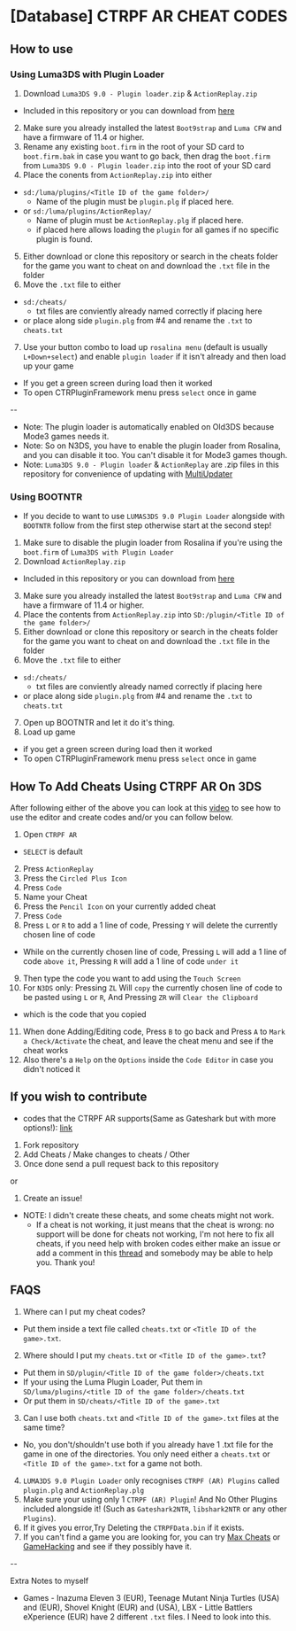 # [Database] CTRPF AR CHEAT CODES

## How to use

### Using Luma3DS with Plugin Loader

1. Download `Luma3DS 9.0 - Plugin loader.zip` & `ActionReplay.zip`

- Included in this repository or you can download from [here](http://gbatemp.net/threads/ctrpluginframework-blank-plugin.487729/)

2. Make sure you already installed the latest `Boot9strap` and `Luma CFW` and have a firmware of 11.4 or higher.
3. Rename any existing `boot.firm` in the root of your SD card to `boot.firm.bak` in case you want to go back, then drag the `boot.firm` from `Luma3DS 9.0 - Plugin loader.zip` into the root of your SD card
4. Place the conents from `ActionReplay.zip` into either

- `sd:/luma/plugins/<Title ID of the game folder>/`
  - Name of the plugin must be `plugin.plg` if placed here.
- or `sd:/luma/plugins/ActionReplay/`
  - Name of plugin must be `ActionReplay.plg` if placed here.
  - if placed here allows loading the `plugin` for all games if no specific plugin is found.

5. Either download or clone this repository or search in the cheats folder for the game you want to cheat on and download the `.txt` file in the folder
6. Move the `.txt` file to either

- `sd:/cheats/`
  - txt files are conviently already named correctly if placing here
- or place along side `plugin.plg` from #4 and rename the `.txt` to `cheats.txt`

7. Use your button combo to load up `rosalina menu` (default is usually `L+Down+select`) and enable `plugin loader` if it isn't already and then load up your game

- If you get a green screen during load then it worked
- To open CTRPluginFramework menu press `select` once in game

\--

- Note: The plugin loader is automatically enabled on Old3DS because Mode3 games needs it.
- Note: So on N3DS, you have to enable the plugin loader from Rosalina, and you can disable it too. You can't disable it for Mode3 games though.
- Note: `Luma3DS 9.0 - Plugin loader` & `ActionReplay` are .zip files in this repository for convenience of updating with [MultiUpdater](https://github.com/LiquidFenrir/MultiUpdater)

### Using BOOTNTR

- If you decide to want to use `LUMAS3DS 9.0 Plugin Loader` alongside with `BOOTNTR` follow from the first step otherwise start at the second step!

1. Make sure to disable the plugin loader from Rosalina if you're using the `boot.firm` of `Luma3DS with Plugin Loader`
2. Download `ActionReplay.zip`

- Included in this repository or you can download from [here](http://gbatemp.net/threads/ctrpluginframework-blank-plugin.487729/)

3. Make sure you already installed the latest `Boot9strap` and `Luma CFW` and have a firmware of 11.4 or higher.
4. Place the contents from `ActionReplay.zip` into `SD:/plugin/<Title ID of the game folder>/`
5. Either download or clone this repository or search in the cheats folder for the game you want to cheat on and download the `.txt` file in the folder
6. Move the `.txt` file to either

- `sd:/cheats/`
  - txt files are conviently already named correctly if placing here
- or place along side `plugin.plg` from #4 and rename the `.txt` to `cheats.txt`

7. Open up BOOTNTR and let it do it's thing.
8. Load up game

- if you get a green screen during load then it worked
- To open CTRPluginFramework menu press `select` once in game

## How To Add Cheats Using CTRPF AR On 3DS

After following either of the above you can look at this [video](https://www.youtube.com/watch?v=c2258P9wKkA) to see how to use the editor and create codes and/or you can follow below.

1. Open `CTRPF AR`

- `SELECT` is default

2. Press `ActionReplay`
3. Press the `Circled Plus Icon`
4. Press `Code`
5. Name your Cheat
6. Press the `Pencil Icon` on your currently added cheat
7. Press `Code`
8. Press `L` or `R` to add a 1 line of code, Pressing `Y` will delete the currently chosen line of code

- While on the currently chosen line of code, Pressing `L` will add a 1 line of code `above it`, Pressing `R` will add a 1 line of code `under it`

9. Then type the code you want to add using the `Touch Screen`
10. For `N3DS` only: Pressing `ZL` Will `copy` the currently chosen line of code to be pasted using `L` or `R`, And Pressing `ZR` will `Clear the Clipboard`

- which is the code that you copied

11. When done Adding/Editing code, Press `B` to go back and Press `A` to `Mark a Check/Activate` the cheat, and leave the cheat menu and see if the cheat works
12. Also there's a `Help` on the `Options` inside the `Code Editor` in case you didn't noticed it

## If you wish to contribute

- codes that the CTRPF AR supports(Same as Gateshark but with more options!): [link](https://github.com/JourneyOver/CTRPF-AR-CHEAT-CODES/blob/master/ActionReplayCodeTypes.txt)

1. Fork repository
2. Add Cheats / Make changes to cheats / Other
3. Once done send a pull request back to this repository

or

1. Create an issue!

- NOTE: I didn't create these cheats, and some cheats might not work.
  - If a cheat is not working, it just means that the cheat is wrong: no support will be done for cheats not working, I'm not here to fix all cheats, if you need help with broken codes either make an issue or add a comment in this [thread](https://gbatemp.net/threads/database-ctrpf-ar-cheat-codes.493220/) and somebody may be able to help you. Thank you!

## FAQS

1. Where can I put my cheat codes?

- Put them inside a text file called `cheats.txt` or `<Title ID of the game>.txt`.

2. Where should I put my `cheats.txt` or `<Title ID of the game>.txt`?

- Put them in `SD/plugin/<Title ID of the game folder>/cheats.txt`
- If your using the Luma Plugin Loader, Put them in `SD/luma/plugins/<title ID of the game folder>/cheats.txt`
- Or put them in `SD/cheats/<Title ID of the game>.txt`

3. Can I use both `cheats.txt` and `<Title ID of the game>.txt` files at the same time?

- No, you don't/shouldn't use both if you already have 1 .txt file for the game in one of the directories. You only need either a `cheats.txt` or `<Title ID of the game>.txt` for a game not both.

4. `LUMA3DS 9.0 Plugin Loader` only recognises `CTRPF (AR) Plugins` called `plugin.plg` and `ActionReplay.plg`
5. Make sure your using only 1 `CTRPF (AR) Plugin`! And No Other Plugins included alongside it! (Such as `Gateshark2NTR`, `libshark2NTR` or any other `Plugins`).
6. If it gives you error,Try Deleting the `CTRPFData.bin` if it exists.
7. If you can't find a game you are looking for, you can try [Max Cheats](https://www.max-cheats.com) or [GameHacking](https://gamehacking.org/system/3ds) and see if they possibly have it.

\--

Extra Notes to myself

- Games - Inazuma Eleven 3 (EUR), Teenage Mutant Ninja Turtles (USA) and (EUR), Shovel Knight (EUR) and (USA), LBX - Little Battlers eXperience (EUR) have 2 different `.txt` files. I Need to look into this.
